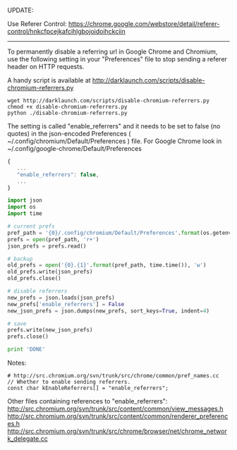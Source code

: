 UPDATE:
> 
Use Referer Control: https://chrome.google.com/webstore/detail/referer-control/hnkcfpcejkafcihlgbojoidoihckciin


---

To permanently disable a referring url in Google Chrome and Chromium, use the following setting in your "Preferences" file to stop sending a referer header on HTTP requests.

A handy script is available at http://darklaunch.com/scripts/disable-chromium-referrers.py

```
wget http://darklaunch.com/scripts/disable-chromium-referrers.py
chmod +x disable-chromium-referrers.py
python ./disable-chromium-referrers.py
```

The setting is called "enable_referrers" and it needs to be set to false (no quotes) in the json-encoded Preferences ( ~/.config/chromium/Default/Preferences ) file. For Google Chrome look in ~/.config/google-chrome/Default/Preferences

```javascript
{
   ...
   "enable_referrers": false,
   ...
}
```

```py
import json
import os
import time

# current prefs
pref_path = '{0}/.config/chromium/Default/Preferences'.format(os.getenv('HOME'))
prefs = open(pref_path, 'r+')
json_prefs = prefs.read()

# backup
old_prefs = open('{0}.{1}'.format(pref_path, time.time()), 'w')
old_prefs.write(json_prefs)
old_prefs.close()

# disable referrers
new_prefs = json.loads(json_prefs)
new_prefs['enable_referrers'] = False
new_json_prefs = json.dumps(new_prefs, sort_keys=True, indent=4)

# save
prefs.write(new_json_prefs)
prefs.close()

print 'DONE'
```

Notes:
```
# http://src.chromium.org/svn/trunk/src/chrome/common/pref_names.cc
// Whether to enable sending referrers.
const char kEnableReferrers[] = "enable_referrers";
```

Other files containing references to "enable_referrers":
http://src.chromium.org/svn/trunk/src/content/common/view_messages.h
http://src.chromium.org/svn/trunk/src/content/common/renderer_preferences.h
http://src.chromium.org/svn/trunk/src/chrome/browser/net/chrome_network_delegate.cc
